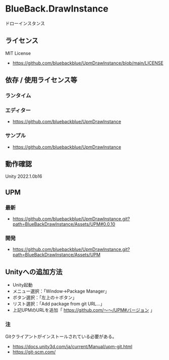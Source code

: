 # BlueBack.DrawInstance
ドローインスタンス

## ライセンス
MIT License
* https://github.com/bluebackblue/UpmDrawInstance/blob/main/LICENSE

## 依存 / 使用ライセンス等
### ランタイム
### エディター
* https://github.com/bluebackblue/UpmDrawInstance
### サンプル
* https://github.com/bluebackblue/UpmDrawInstance

## 動作確認
Unity 2022.1.0b16

## UPM
### 最新
* https://github.com/bluebackblue/UpmDrawInstance.git?path=BlueBackDrawInstance/Assets/UPM#0.0.10
### 開発
* https://github.com/bluebackblue/UpmDrawInstance.git?path=BlueBackDrawInstance/Assets/UPM

## Unityへの追加方法
* Unity起動
* メニュー選択：「Window->Package Manager」
* ボタン選択：「左上の＋ボタン」
* リスト選択：「Add package from git URL...」
* 上記UPMのURLを追加「 https://github.com/～～/UPM#バージョン 」
### 注
Gitクライアントがインストールされている必要がある。
* https://docs.unity3d.com/ja/current/Manual/upm-git.html
* https://git-scm.com/


